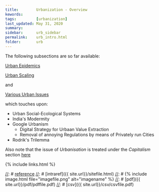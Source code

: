 ```yaml
---
title:        Urbanization - Overview
kewords:
tags:	      [urbanization]
last_updated: May 31, 2020    
summary:              
sidebar:      urb_sidebar
permalink:    urb_intro.html  
folder:       urb 
---    
```


[//]: # (Comments on edit:? )

The following subsections are so far available:



[Urban Epidemics]({{site.url}}/urb_corona.html)

[Urban Scaling]({{site.url}}/urb_scale.html)

and
 
[Various Urban Issues]({{site.url}}/urb_varia.html)

which touches upon:
- Urban Social-Ecological Systems
- India's Modermity
- Google Urbanism
  - Digital Strategy for Urbaan Value Extraction
  - Removal of annoying Regulations by means of Privately run Cities
- Rodrik's Trilemma

Also note that the issue of *Urbanisation* is treated under the *Capitalism* section
[here]({{site.url}}/cap_urbanisation.html)


{% include links.html %}

[//]: # [reference](url)
[//]: # [intraref]({{ site.url}}/sitefile.html)
[//]: # {% include image.html file="imagefile.png" alt="imagename"  %}
[//]: # [pdf]({{ site.url}}/pdf/pdffile.pdf)
[//]: # [csv]({{ site.url}}/csv/csvfile.pdf)



